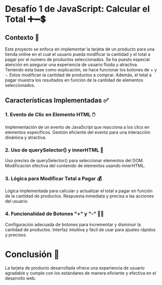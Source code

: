 # Desafío 1 de JavaScript: Calcular el Total ➕➖💲
## Contexto 📖
Este proyecto se enfoca en implementar la tarjeta de un producto para una tienda online en el cual el usuario pueda modificar la cantidad y el total a pagar por el numero de productos seleccionados. Se ha puesto especial atención en asegurar una experiencia de usuario fluida y atractiva.
Teniendo esta base como explicación, se hace funcionar los botones de + y -. Estos modifican la cantidad de productos a comprar. Además, el total a pagar
muestra los resultados en función de la cantidad de elementos seleccionados.

## Características Implementadas ✅
### 1. Evento de Clic en Elemento HTML 🖱️
Implementación de un evento de JavaScript que reacciona a los clics en elementos específicos.
Gestión eficiente del evento para una interacción dinámica y atractiva.

### 2. Uso de querySelector() y innerHTML 🧩
Uso preciso de querySelector() para seleccionar elementos del DOM.
Modificación efectiva del contenido de elementos usando innerHTML.

### 3. Lógica para Modificar Total a Pagar 💰
Lógica implementada para calcular y actualizar el total a pagar en función de la cantidad de productos.
Respuesta inmediata y precisa a las acciones del usuario.

### 4. Funcionalidad de Botones "+" y "-" 🔼🔽
Configuración adecuada de botones para incrementar y disminuir la cantidad de productos.
Interfaz intuitiva y fácil de usar para ajustes rápidos y precisos.

# Conclusión 🎉
La tarjeta de producto desarrollada ofrece una experiencia de usuario agradable y cumple con los estándares de manera eficiente y efectiva en el desarrollo web.
